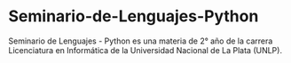 # Seminario-de-Lenguajes-Python
Seminario de Lenguajes - Python es una materia de 2° año de la carrera Licenciatura en Informática de la Universidad Nacional de La Plata (UNLP).
